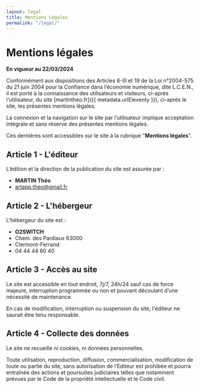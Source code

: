 ```yaml
---
layout: legal
title: Mentions Légales
permalink: "/legal/"
---
```


# Mentions légales

**En vigueur au 22/03/2024**

Conformément aux dispositions des Articles 6-III et 19 de la Loi n°2004-575 du 21 juin 2004 pour la Confiance dans l’économie numérique, dite L.C.E.N., il est porté à la connaissance des utilisateurs et visiteurs, ci-après l'utilisateur, du site [martintheo.fr]({{ metadata.urlEleventy }}), ci-après le site, les présentes mentions légales.

La connexion et la navigation sur le site par l’utilisateur implique acceptation intégrale et sans réserve des présentes mentions légales.

Ces dernières sont accessibles sur le site à la rubrique "**Mentions légales**".

## Article 1 - L'éditeur

L’édition et la direction de la publication du site est assurée par :

- **MARTIN Théo**
- artapp.theo@gmail.fr

## Article 2 - L'hébergeur

L'hébergeur du site est :

- **O2SWITCH**
- Chem. des Pardiaux 63000
- Clermont-Ferrand
- 04 44 44 60 40

## Article 3 - Accès au site

Le site est accessible en tout endroit, 7j/7, 24h/24 sauf cas de force majeure, interruption programmée ou non et pouvant découlant d’une nécessité de maintenance.

En cas de modification, interruption ou suspension du site, l'éditeur ne saurait être tenu responsable.

## Article 4 - Collecte des données

Le site ne recueille ni cookies, ni données personnelles.

Toute utilisation, reproduction, diffusion, commercialisation, modification de toute ou partie du site, sans autorisation de l’Editeur est prohibée et pourra entraînée des actions et poursuites judiciaires telles que notamment prévues par le Code de la propriété intellectuelle et le Code civil.
